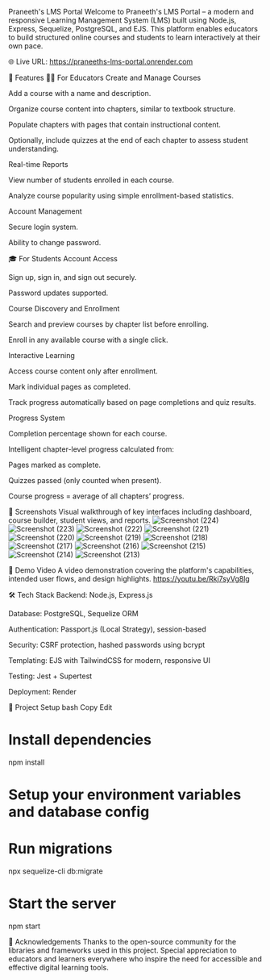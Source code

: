 Praneeth's LMS Portal
Welcome to Praneeth's LMS Portal – a modern and responsive Learning Management System (LMS) built using Node.js, Express, Sequelize, PostgreSQL, and EJS. This platform enables educators to build structured online courses and students to learn interactively at their own pace.

🌐 Live URL: https://praneeths-lms-portal.onrender.com

🚀 Features
🧑‍🏫 For Educators
Create and Manage Courses

Add a course with a name and description.

Organize course content into chapters, similar to textbook structure.

Populate chapters with pages that contain instructional content.

Optionally, include quizzes at the end of each chapter to assess student understanding.

Real-time Reports

View number of students enrolled in each course.

Analyze course popularity using simple enrollment-based statistics.

Account Management

Secure login system.

Ability to change password.

🎓 For Students
Account Access

Sign up, sign in, and sign out securely.

Password updates supported.

Course Discovery and Enrollment

Search and preview courses by chapter list before enrolling.

Enroll in any available course with a single click.

Interactive Learning

Access course content only after enrollment.

Mark individual pages as completed.

Track progress automatically based on page completions and quiz results.

Progress System

Completion percentage shown for each course.

Intelligent chapter-level progress calculated from:

Pages marked as complete.

Quizzes passed (only counted when present).

Course progress = average of all chapters’ progress.

📸 Screenshots
Visual walkthrough of key interfaces including dashboard, course builder, student views, and reports.
![Screenshot (224)](https://github.com/user-attachments/assets/ffb044eb-5cae-4ac5-b20d-9c65be706160)
![Screenshot (223)](https://github.com/user-attachments/assets/e6448e04-b186-430d-862d-2b5cb77f2b60)
![Screenshot (222)](https://github.com/user-attachments/assets/fdc8cf43-553f-4c35-9db1-a7c52e8e0d96)
![Screenshot (221)](https://github.com/user-attachments/assets/62d3d263-c6ca-420a-8141-e9b20889b6e6)
![Screenshot (220)](https://github.com/user-attachments/assets/fcae8533-434c-416d-8ad5-0092e12f77ea)
![Screenshot (219)](https://github.com/user-attachments/assets/37a1138c-f5ec-40e7-82d7-e3387cf9d12e)
![Screenshot (218)](https://github.com/user-attachments/assets/94c15654-6a4d-4f45-9542-64fb45084a53)
![Screenshot (217)](https://github.com/user-attachments/assets/c18731fa-559f-40c2-a7cf-ebf98f8ab533)
![Screenshot (216)](https://github.com/user-attachments/assets/8eca5f1f-a1f5-468e-9edf-508466246efd)
![Screenshot (215)](https://github.com/user-attachments/assets/19fb08d7-1598-4c10-b871-f19ae56d519b)
![Screenshot (214)](https://github.com/user-attachments/assets/2e72fc0d-bb28-4aff-834d-1afb5c254299)
![Screenshot (213)](https://github.com/user-attachments/assets/81766bbd-135a-4179-a12a-972215eddfad)


🎥 Demo Video
A video demonstration covering the platform's capabilities, intended user flows, and design highlights.
https://youtu.be/Rkj7syVg8lg

🛠️ Tech Stack
Backend: Node.js, Express.js

Database: PostgreSQL, Sequelize ORM

Authentication: Passport.js (Local Strategy), session-based

Security: CSRF protection, hashed passwords using bcrypt

Templating: EJS with TailwindCSS for modern, responsive UI

Testing: Jest + Supertest

Deployment: Render

📂 Project Setup
bash
Copy
Edit

# Install dependencies

npm install

# Setup your environment variables and database config

# Run migrations

npx sequelize-cli db:migrate

# Start the server

npm start


🙌 Acknowledgements
Thanks to the open-source community for the libraries and frameworks used in this project. Special appreciation to educators and learners everywhere who inspire the need for accessible and effective digital learning tools.

